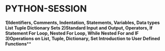 # PYTHON-SESSION
**1)Identifiers, Comments, Indentation, Statements, Variables, Data types List Tuple Dictionary Sets
2)Standard Input and Output, Operators, If Statement For Loop, Nested For Loop, While Nested For and IF
3)Operations on List, Tuple, Dictionary, Set Introduction to User Defined Functions****
